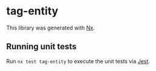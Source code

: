 # tag-entity

This library was generated with [Nx](https://nx.dev).

## Running unit tests

Run `nx test tag-entity` to execute the unit tests via [Jest](https://jestjs.io).
